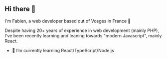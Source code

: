 ## Hi there 👋

I'm Fabien, a web developer based out of Vosges in France 🌲

Despite having 20+ years of experience in web development (mainly PHP), I've been recently learning and leaning towards "modern Javascript", mainly React.

- 🌱 I’m currently learning React/TypeScript/Node.js
